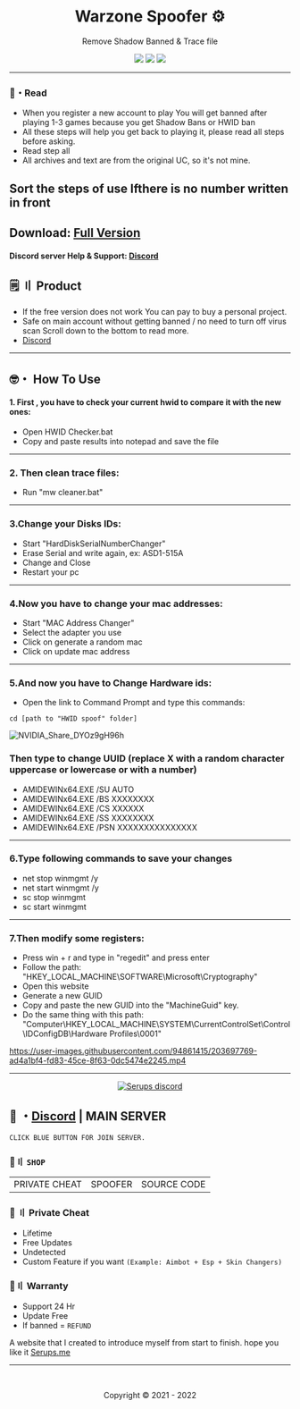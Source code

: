 <h1 align="center">
  Warzone Spoofer ⚙
</h1>

<p align="center">
  Remove Shadow Banned & Trace file 
</p>
 

 
<p align="center">
  <img src="https://img.shields.io/github/languages/top/Serups/Warzone-Spoofer?style=flat-square"/>
  <img src="https://img.shields.io/github/last-commit/Serups/Warzone-Spoofer?style=flat-square"/>
  <img src="https://img.shields.io/github/stars/Serups/Warzone-Spoofer?color=5ac18e&label=Stars&style=flat-square"/>

</p>

---
    
### 📜・Read 
 
- When you register a new account to play You will get banned after playing 1-3 games because you get Shadow Bans or HWID ban
- All these steps will help you get back to playing it, please read all steps before asking.
- Read step all 
- All archives and text are from the original UC, so it's not mine.

 Sort the steps of use Ifthere is no number written in front
---    

## Download: [Full Version](https://github.com/Serups/COD-Spoofer/releases/tag/warfare)
#### Discord server Help & Support: [Discord](https://discord.gg/2euDQqzD8Y)
 
## <a id="setup2"></a> 🗒 〢 Product
- If the free version does not work You can pay to buy a personal project.
- Safe  on main account without getting banned / no need to turn off virus scan Scroll down to the bottom to read more.
- [Discord](https://discord.gg/2euDQqzD8Y) 

---   
 

## 🤓・ How To Use 
#### 1. First , you have to check your current hwid to compare it with the new ones:

- Open HWID Checker.bat
- Copy and paste results into notepad and save the file
 
---
### 2. Then clean trace files:

- Run "mw cleaner.bat"
---
### 3.Change your Disks IDs:

 - Start "HardDiskSerialNumberChanger"
 - Erase Serial and write again, ex: ASD1-515A
 - Change and Close
 - Restart your pc
---
### 4.Now you have to change your mac addresses:
 
- Start "MAC Address Changer"
- Select the adapter you use
- Click on generate a random mac
- Click on update mac address
---
### 5.And now you have to Change Hardware ids:

- Open the link to Command Prompt and type this commands:

```
cd [path to "HWID spoof" folder]
```
![NVIDIA_Share_DYOz9gH96h](https://user-images.githubusercontent.com/94861415/203697194-75663f87-e7ae-49db-a717-0d63a79a255d.gif)

### Then type to change UUID (replace X with a random character uppercase or lowercase or with a number)

- AMIDEWINx64.EXE /SU AUTO 
- AMIDEWINx64.EXE /BS XXXXXXXX
- AMIDEWINx64.EXE /CS XXXXXX
- AMIDEWINx64.EXE /SS XXXXXXXX
- AMIDEWINx64.EXE /PSN XXXXXXXXXXXXXXX

---

### 6.Type following commands to save your changes

- net stop winmgmt /y
- net start winmgmt /y
- sc stop winmgmt
- sc start winmgmt

---

### 7.Then modify some registers:

- Press win + r and type in "regedit" and press enter
- Follow the path: "HKEY_LOCAL_MACHINE\SOFTWARE\Microsoft\Cryptography"
- Open this website
- Generate a new GUID
- Copy and paste the new GUID into the "MachineGuid" key.
- Do the same thing with this path: "Computer\HKEY_LOCAL_MACHINE\SYSTEM\CurrentControlSet\Control\IDConfigDB\Hardware Profiles\0001"

https://user-images.githubusercontent.com/94861415/203697769-ad4a1bf4-fd83-45ce-8f63-0dc5474e2245.mp4


--- 

  <p align="center">
    <a href="https://discord.gg/2euDQqzD8Y">
        <img title="Serups server discord" alt="Serups discord" src="https://discordapp.com/api/guilds/923947526552432731/widget.png?style=banner2"/>
    </a>
</p> 
 
## 💬 ・[Discord](https://discord.gg/2euDQqzD8Y) | MAIN SERVER
`CLICK BLUE BUTTON FOR JOIN SERVER.`

 ### 🛒〢 `SHOP`
 
<table>
<tr>
	<td> PRIVATE CHEAT
	<td> SPOOFER
	<td> SOURCE CODE
</table>

  
### 🥊 〢 Private Cheat

- Lifetime 
- Free Updates 
- Undetected
- Custom Feature if you want `(Example: Aimbot + Esp + Skin Changers)`

### 🔱〢 Warranty

- Support 24 Hr
- Update Free
- If banned = `REFUND`

A website that I created to introduce myself from start to finish. hope you like it [Serups.me](http://Serups.me/)

---

  <br>

<p align="center">
  Copyright © 2021 - 2022
<br>
